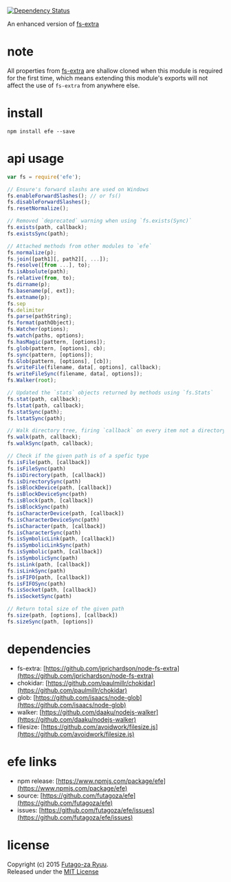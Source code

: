 [![Dependency Status](https://david-dm.org/futagoza/efe.svg)](https://david-dm.org/futagoza/efe)


An enhanced version of [fs-extra](https://github.com/jprichardson/node-fs-extra)<br>

# note
All properties from [fs-extra](https://www.npmjs.com/package/fs-extra) are shallow cloned when this module is required for the first time, which means extending this module's exports will not affect the use of `fs-extra` from anywhere else.

# install
  
```shell
npm install efe --save
```

# api usage
  
```js
var fs = require('efe');

// Ensure's forward slashs are used on Windows
fs.enableForwardSlashes(); // or fs()
fs.disableForwardSlashes();
fs.resetNormalize();

// Removed `deprecated` warning when using `fs.exists(Sync)`
fs.exists(path, callback);
fs.existsSync(path);

// Attached methods from other modules to `efe`
fs.normalize(p);
fs.join([path1][, path2][, ...]);
fs.resolve([from ...], to);
fs.isAbsolute(path);
fs.relative(from, to);
fs.dirname(p);
fs.basename(p[, ext]);
fs.extname(p);
fs.sep
fs.delimiter
fs.parse(pathString);
fs.format(pathObject);
fs.Watcher(options);
fs.watch(paths, options);
fs.hasMagic(pattern, [options]);
fs.glob(pattern, [options], cb);
fs.sync(pattern, [options]);
fs.Glob(pattern, [options], [cb]);
fs.writeFile(filename, data[, options], callback);
fs.writeFileSync(filename, data[, options]);
fs.Walker(root);

// Updated the `stats` objects returned by methods using `fs.Stats`
fs.stat(path, callback);
fs.lstat(path, callback);
fs.statSync(path);
fs.lstatSync(path);

// Walk directory tree, firing `callback` on every item not a directory
fs.walk(path, callback);
fs.walkSync(path, callback);

// Check if the given path is of a spefic type
fs.isFile(path, [callback])
fs.isFileSync(path)
fs.isDirectory(path, [callback])
fs.isDirectorySync(path)
fs.isBlockDevice(path, [callback])
fs.isBlockDeviceSync(path)
fs.isBlock(path, [callback])
fs.isBlockSync(path)
fs.isCharacterDevice(path, [callback])
fs.isCharacterDeviceSync(path)
fs.isCharacter(path, [callback])
fs.isCharacterSync(path)
fs.isSymbolicLink(path, [callback])
fs.isSymbolicLinkSync(path)
fs.isSymbolic(path, [callback])
fs.isSymbolicSync(path)
fs.isLink(path, [callback])
fs.isLinkSync(path)
fs.isFIFO(path, [callback])
fs.isFIFOSync(path)
fs.isSocket(path, [callback])
fs.isSocketSync(path)

// Return total size of the given path
fs.size(path, [options], [callback])
fs.sizeSync(path, [options])
```

# dependencies
  
  * fs-extra: [https://github.com/jprichardson/node-fs-extra](https://github.com/jprichardson/node-fs-extra)
  * chokidar: [https://github.com/paulmillr/chokidar](https://github.com/paulmillr/chokidar)
  * glob: [https://github.com/isaacs/node-glob](https://github.com/isaacs/node-glob)
  * walker: [https://github.com/daaku/nodejs-walker](https://github.com/daaku/nodejs-walker)
  * filesize: [https://github.com/avoidwork/filesize.js](https://github.com/avoidwork/filesize.js)

# efe links
  
  * npm release: [https://www.npmjs.com/package/efe](https://www.npmjs.com/package/efe)
  * source: [https://github.com/futagoza/efe](https://github.com/futagoza/efe)
  * issues: [https://github.com/futagoza/efe/issues](https://github.com/futagoza/efe/issues)

# license
Copyright (c) 2015 [Futago-za Ryuu](https://github.com/futagoza).<br>
Released under the [MIT License](http://opensource.org/licenses/MIT)
